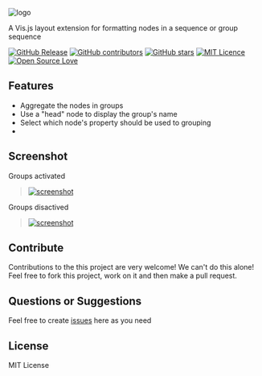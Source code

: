 ![logo](https://user-images.githubusercontent.com/114015/82124812-8367bf80-976f-11ea-9663-16b4358403f1.png)

A Vis.js layout extension for formatting nodes in a sequence or group sequence

[![GitHub Release](https://img.shields.io/github/release/thiagodnf/visjs-extras-groupsequence.svg)](https://github.com/thiagodnf/visjs-extras-groupsequence/releases/latest)
[![GitHub contributors](https://img.shields.io/github/contributors/thiagodnf/visjs-extras-groupsequence.svg)](https://github.com/thiagodnf/visjs-extras-groupsequence/graphs/contributors)
[![GitHub stars](https://img.shields.io/github/stars/thiagodnf/visjs-extras-groupsequence.svg)](https://github.com/almende/thiagodnf/visjs-extras-groupsequence)
[![MIT Licence](https://badges.frapsoft.com/os/mit/mit.svg?v=103)](https://opensource.org/licenses/mit-license.php)
[![Open Source Love](https://badges.frapsoft.com/os/v1/open-source.svg?v=103)](https://github.com/ellerbrock/open-source-badges/)

## Features

- Aggregate the nodes in groups
- Use a "head" node to display the group's name
- Select which node's property should be used to grouping
- 

## Screenshot

Groups activated

> [![screenshot][1]][1]

Groups disactived

> [![screenshot][2]][2]

  [1]: https://user-images.githubusercontent.com/114015/82110234-8a101b80-970a-11ea-9367-d01cbdbf9662.png
  [2]: https://user-images.githubusercontent.com/114015/82126173-ec076a00-9778-11ea-892f-ea9cb614df12.png
  
## Contribute

Contributions to the this project are very welcome! We can't do this alone! Feel free to fork this project, work on it and then make a pull request.

## Questions or Suggestions

Feel free to create <a href="https://github.com/thiagodnf/visjs-extras-groupsequence/issues">issues</a> here as you need

## License

MIT License
